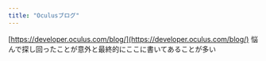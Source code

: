 ```yaml
---
title: "Oculusブログ"
---
```


[https://developer.oculus.com/blog/](https://developer.oculus.com/blog/)
悩んで探し回ったことが意外と最終的にここに書いてあることが多い

